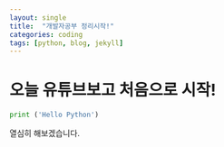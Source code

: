 ```yaml
---
layout: single
title:  "개발자공부 정리시작!"
categories: coding
tags: [python, blog, jekyll]
---
```


# 오늘 유튜브보고 처음으로 시작!

```python
print ('Hello Python')  

```


열심히 해보겠습니다.

